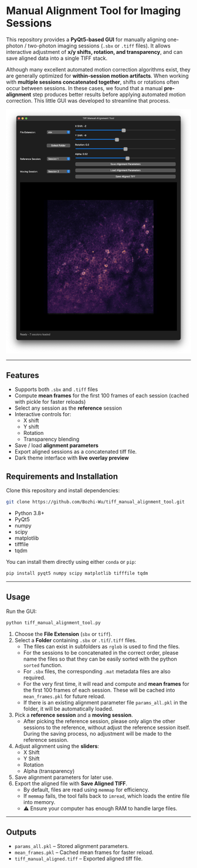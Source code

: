 # Manual Alignment Tool for Imaging Sessions

This repository provides a **PyQt5-based GUI** for manually aligning one-photon / two-photon imaging sessions (`.sbx` or `.tiff` files). It allows interactive adjustment of **x/y shifts, rotation, and transparency**, and can save aligned data into a single TIFF stack.

Although many excellent automated motion correction algorithms exist, they are generally optimized for **within-session motion artifacts**. When working with **multiple sessions concatenated together**, shifts or rotations often occur between sessions. In these cases, we found that a manual **pre-alignment** step produces better results before applying automated motion correction. This little GUI was developed to streamline that process.

![GUI Screenshot](GUI_sample.png)

---

## Features

- Supports both `.sbx` and `.tiff` files
- Compute **mean frames** for the first 100 frames of each session (cached with pickle for faster reloads)
- Select any session as the **reference** session
- Interactive controls for:
  - X shift  
  - Y shift  
  - Rotation  
  - Transparency blending
- Save / load **alignment parameters**
- Export aligned sessions as a concatenated tiff file.
- Dark theme interface with **live overlay preview**


## Requirements and Installation

Clone this repository and install dependencies:

```bash
git clone https://github.com/Bozhi-Wu/tiff_manual_alignment_tool.git
```
- Python 3.8+
- PyQt5
- numpy
- scipy
- matplotlib
- tifffile
- tqdm

You can install them directly using either `conda` or `pip`:

```bash
pip install pyqt5 numpy scipy matplotlib tifffile tqdm
```

---

## Usage

Run the GUI:

```bash
python tiff_manual_alignment_tool.py
```
1. Choose the **File Extension** (`sbx` or `tiff`).
2. Select a **Folder** containing `.sbx` or `.tif`/`.tiff` files. 
   - The files can exist in subfolders as `rglob` is used to find the files.
   - For the sessions to be concatenated in the correct order, please name the files so that they can be easily sorted with the python `sorted` function.
   - For `.sbx` files, the corresponding `.mat` metadata files are also required.
   - For the very first time, it will read and compute and **mean frames** for the first 100 frames of each session. These will be cached into `mean_frames.pkl` for future reload.
   - If there is an existing alignment parameter file `params_all.pkl` in the folder, it will be automatically loaded.
3. Pick a **reference session** and a **moving session**.
   - After picking the reference session, please only align the other sessions to the reference, without adjust the reference session itself. During the saving process, no adjustment will be made to the reference session. 
4. Adjust alignment using the **sliders**:
   - X Shift
   - Y Shift
   - Rotation
   - Alpha (transparency)
5. Save alignment parameters for later use.
6. Export the aligned file with **Save Aligned TIFF**.  
   - By default, files are read using `memmap` for efficiency.  
   - If `memmap` fails, the tool falls back to `imread`, which loads the entire file into memory.  
   - ⚠️ Ensure your computer has enough RAM to handle large files. 


---

## Outputs

- `params_all.pkl` – Stored alignment parameters.  
- `mean_frames.pkl` – Cached mean frames for faster reload.  
- `tiff_manual_aligned.tiff` – Exported aligned tiff file. 
